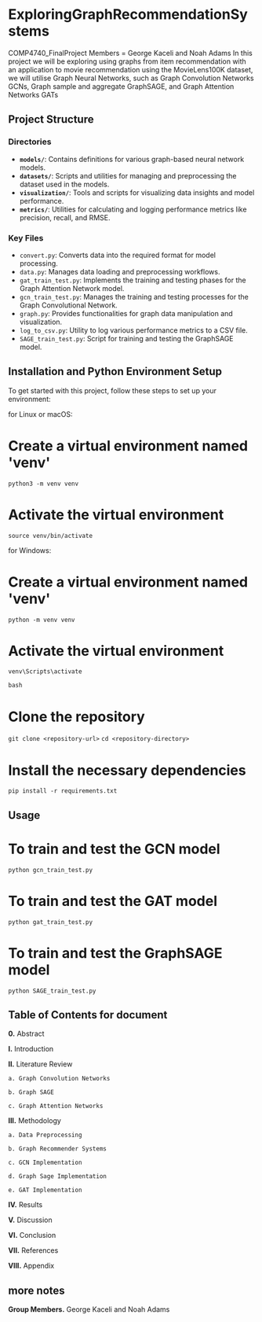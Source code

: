 # ExploringGraphRecommendationSystems
COMP4740_FinalProject
Members = George Kaceli and Noah Adams
In this project we will be exploring using graphs from item recommendation with an application to movie 
recommendation using the MovieLens100K dataset, we will utilise Graph Neural Networks, such as Graph Convolution
Networks GCNs, Graph sample and aggregate GraphSAGE, and Graph Attention Networks GATs

## Project Structure

### Directories
- **`models/`**: Contains definitions for various graph-based neural network models.
- **`datasets/`**: Scripts and utilities for managing and preprocessing the dataset used in the models.
- **`visualization/`**: Tools and scripts for visualizing data insights and model performance.
- **`metrics/`**: Utilities for calculating and logging performance metrics like precision, recall, and RMSE.

### Key Files
- `convert.py`: Converts data into the required format for model processing.
- `data.py`: Manages data loading and preprocessing workflows.
- `gat_train_test.py`: Implements the training and testing phases for the Graph Attention Network model.
- `gcn_train_test.py`: Manages the training and testing processes for the Graph Convolutional Network.
- `graph.py`: Provides functionalities for graph data manipulation and visualization.
- `log_to_csv.py`: Utility to log various performance metrics to a CSV file.
- `SAGE_train_test.py`: Script for training and testing the GraphSAGE model.

## Installation and Python Environment Setup

To get started with this project, follow these steps to set up your environment:

for Linux or macOS: 

# Create a virtual environment named 'venv'
`python3 -m venv venv`

# Activate the virtual environment
`source venv/bin/activate`

for Windows: 

# Create a virtual environment named 'venv'
`python -m venv venv`

# Activate the virtual environment
`venv\Scripts\activate`

```bash```
# Clone the repository
`git clone <repository-url>`
`cd <repository-directory>`

# Install the necessary dependencies
`pip install -r requirements.txt`

## Usage

# To train and test the GCN model
`python gcn_train_test.py`

# To train and test the GAT model
`python gat_train_test.py`

# To train and test the GraphSAGE model
`python SAGE_train_test.py`

## Table of Contents for document
**0.** Abstract

**I.** Introduction

**II.** Literature Review 

    a. Graph Convolution Networks

    b. Graph SAGE

    c. Graph Attention Networks

**III.** Methodology
    
    a. Data Preprocessing

    b. Graph Recommender Systems

    c. GCN Implementation

    d. Graph Sage Implementation

    e. GAT Implementation

**IV.** Results

**V.** Discussion

**VI.** Conclusion

**VII.** References

**VIII.** Appendix

## more notes 
**Group Members.** George Kaceli and Noah Adams 

